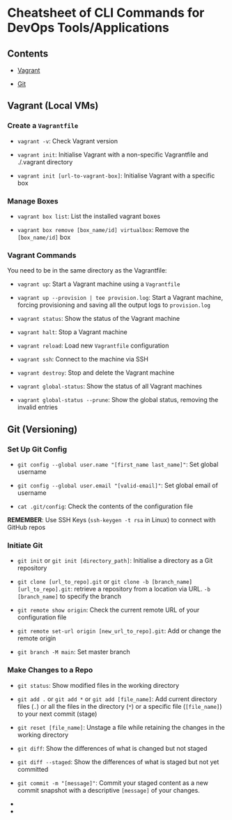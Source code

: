 # Cheatsheet of CLI Commands for DevOps Tools/Applications

## Contents

* [Vagrant](#vagrant-local-vms)

* [Git](#git-versioning)

## Vagrant (Local VMs)

### Create a `Vagrantfile`

* `vagrant -v`: Check Vagrant version

* `vagrant init`: Initialise Vagrant with a non-specific Vagran­tfile and ./.vagrant
directory

* `vagrant init [url-to-vagrant-box]`: Initialise Vagrant with a specific box

### Manage Boxes

* `vagrant box list`: List the installed vagrant boxes

* `vagrant box remove [box_na­me/id] virtualbox`: Remove the `[box_name/id]` box

### Vagrant Commands

You need to be in the same directory as the Vagran­tfile:

* `vagrant up`: Start a Vagrant machine using a `Vagrantfile`

* `vagrant up --prov­ision | tee provis­ion.log`: Start a Vagrant machine, forcing
provisioning and saving all the output logs to `provision.log`

* `vagrant status`: Show the status of the Vagrant machine

* `vagrant halt`: Stop a Vagrant machine

* `vagrant reload`: Load new `Vagrantfile` configuration

* `vagrant ssh`: Connect to the machine via SSH

* `vagrant destroy`: Stop and delete the Vagrant machine

* `vagrant global­-status`: Show the status of all Vagrant machines

* `vagrant global­-status --prune`: Show the global status, removing the invalid
entries

## Git (Versioning)

### Set Up Git Config

* `git config --global user.name "[first_name last_name]"`: Set global username

* `git config --global user.email "[valid-email]"`: Set global email of username

* `cat .git/config`: Check the contents of the configuration file

**REMEMBER**: Use SSH Keys (`ssh-keygen -t rsa` in Linux) to connect with GitHub repos

### Initiate Git

* `git init` or `git init [directory_path]`: Initialise a directory as a Git repository

* `git clone [url_to_repo].git` or `git clone -b [branch_name] [url_to_repo].git`:
retrieve a repository from a location via URL. `-b [branch_name]` to specify the branch

* `git remote show origin`: Check the current remote URL of your configuration file

* `git remote set-url origin [new_url_to_repo].git`: Add or change the remote origin

* `git branch -M main`: Set master branch 

### Make Changes to a Repo

* `git status`: Show modified files in the working directory

* `git add .` or `git add *` or `git add [file_name]`: Add current directory files (`.`)
or all the files in the directory (`*`) or a specific file (`[file_name]`) to your next
commit (stage)

* `git reset [file_name]`: Unstage a file while retaining the changes in the working
directory

* `git diff`: Show the differences of what is changed but not staged

* `git diff --staged`: Show the differences of what is staged but not yet committed

* `git commit -m "[message]"`: Commit your staged content as a new commit snapshot with
a descriptive `[message]` of your changes.

* 

* 
